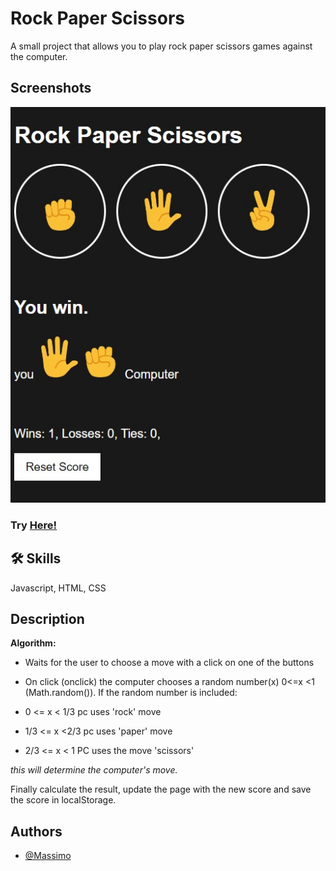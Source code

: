 
# Rock Paper Scissors

A small project that allows you to play rock paper scissors games against the computer.


## Screenshots

![App Screenshot](assets/rock-paper-scissors-screenshot.jpeg)

### Try [Here!](https://mrmax01.github.io/rock-paper-scissors/)
## 🛠 Skills
Javascript, HTML, CSS


## Description
**Algorithm:**
- Waits for the user to choose a move with a click on one of the buttons

- On click (onclick) the computer chooses a random number(x) 0<=x <1 (Math.random()).
If the random number is included:
- 0 <= x < 1/3 pc uses 'rock' move
- 1/3 <= x <2/3 pc uses 'paper' move
- 2/3 <= x < 1 PC uses the move 'scissors'<br>

*this will determine the computer's move.*

Finally calculate the result, update the page with the new score and save the score in localStorage.
## Authors

- [@Massimo](https://www.github.com/MrMax01)

